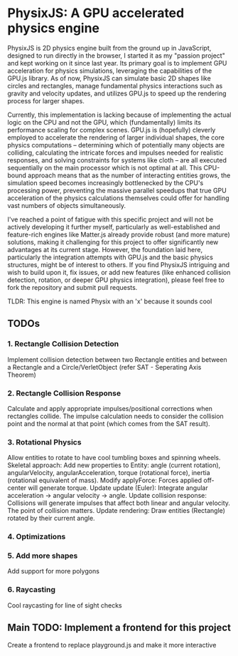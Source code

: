 # PhysixJS: A GPU accelerated physics engine
PhysixJS is 2D physics engine built from the ground up in JavaScript, designed to run directly in the browser, I started it as my "passion project" and kept working on it since last year. Its primary goal is to implement GPU acceleration for physics simulations, leveraging the capabilities of the GPU.js library. As of now, PhysixJS can simulate basic 2D shapes like circles and rectangles, manage fundamental physics interactions such as gravity and velocity updates, and utilizes GPU.js to speed up the rendering process for larger shapes. 

Currently, this implementation is lacking because of implementing the actual logic on the CPU and not the GPU, which (fundamentally) limits its performance scaling for complex scenes. GPU.js is (hopefully) cleverly employed to accelerate the rendering of larger individual shapes, the core physics computations – determining which of potentially many objects are colliding, calculating the intricate forces and impulses needed for realistic responses, and solving constraints for systems like cloth – are all executed sequentially on the main processor which is not optimal at all. This CPU-bound approach means that as the number of interacting entities grows, the simulation speed becomes increasingly bottlenecked by the CPU's processing power, preventing the massive parallel speedups that true GPU acceleration of the physics calculations themselves could offer for handling vast numbers of objects simultaneously.

I've reached a point of fatigue with this specific project and will not be actively developing it further myself, particularly as well-established and feature-rich engines like Matter.js already provide robust (and more mature) solutions, making it challenging for this project to offer significantly new advantages at its current stage. However, the foundation laid here, particularly the integration attempts with GPU.js and the basic physics structures, might be of interest to others. If you find PhysixJS intriguing and wish to build upon it, fix issues, or add new features (like enhanced collision detection, rotation, or deeper GPU physics integration), please feel free to fork the repository and submit pull requests.

TLDR: This engine is named Physix with an 'x' because it sounds cool

## TODOs
### 1. Rectangle Collision Detection 
Implement collision detection between two Rectangle entities and between a Rectangle and a Circle/VerletObject (refer SAT - Seperating Axis Theorem)

### 2. Rectangle Collision Response
Calculate and apply appropriate impulses/positional corrections when rectangles collide. The impulse calculation needs to consider the collision point and the normal at that point (which comes from the SAT result).

### 3. Rotational Physics
Allow entities to rotate to have cool tumbling boxes and spinning wheels.
Skeletal approach:
Add new properties to Entity: angle (current rotation), angularVelocity, angularAcceleration, torque (rotational force), inertia (rotational equivalent of mass).
Modify applyForce: Forces applied off-center will generate torque.
Update update (Euler): Integrate angular acceleration -> angular velocity -> angle.
Update collision response: Collisions will generate impulses that affect both linear and angular velocity. The point of collision matters.
Update rendering: Draw entities (Rectangle) rotated by their current angle.

### 4. Optimizations

### 5. Add more shapes
Add support for more polygons 

### 6. Raycasting
Cool raycasting for line of sight checks 

## Main TODO: Implement a frontend for this project
Create a frontend to replace playground.js and make it more interactive